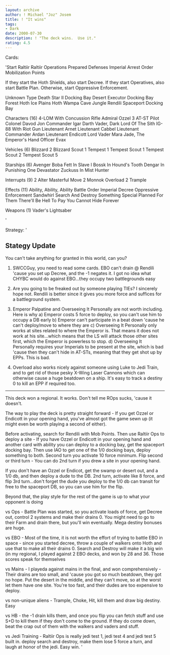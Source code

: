 ```yaml
---
layout: archive
author: ! Michael "Joz" Josem
title: ! "It wins"
tags:
- Dark
date: 2000-07-30
description: ! "The deck wins.  Use it."
rating: 4.5
---
```

Cards: 

'Start
Raltiir
Raltiir Operations
Prepared Defenses
Imperial Arrest Order
Mobilization Points

If they start the Hoth Shields, also start Decree.  If they start Operatives, also start Battle Plan.  Otherwise, start Oppressive Enforcement.

Unknown Type
       Death Star II Docking Bay
       Desert
       Executor Docking Bay
       Forest
       Hoth Ice Plains
       Hoth Wampa Cave
       Jungle
       Rendili
       Spaceport Docking Bay

Characters (16)
       4-LOM With Concussion Rifle
       Admiral Ozzel
     3 AT-ST Pilot
       Colonel Davod Jon
       Commander Igar
       Darth Vader, Dark Lord Of The Sith
       IG-88 With Riot Gun
       Lieutenant Arnet
       Lieutenant Cabbel
       Lieutenant Commander Ardan
       Lieutenant Endicott
       Lord Vader
       Mara Jade, The Emperor's Hand
       Officer Evax

Vehicles (6)
       Blizzard 2
       Blizzard Scout 1
       Tempest 1
       Tempest Scout 1
       Tempest Scout 2
       Tempest Scout 5

Starships (6)
       Avenger
       Boba Fett In Slave I
       Bossk In Hound's Tooth
       Dengar In Punishing One
       Devastator
       Zuckuss In Mist Hunter

Interrupts (9)
     2 Alter
       Masterful Move
     2 Monnok
       Overload
     2 Trample

Effects (11)
       Ability, Ability, Ability
       Battle Order
       Imperial Decree
       Oppressive Enforcement
       Sandwhirl
       Search And Destroy
       Something Special Planned For Them
       There'll Be Hell To Pay
       You Cannot Hide Forever

Weapons (1)
       Vader's Lightsaber

'

Strategy: '

Stategy Update
---------------------
You can't take anything for granted in this world, can you?

1.  SWCCGuy, you need to read some cards.  EBO can't drain @ Rendili 'cause you set up Decree, and the -1 negates it.  I got no idea what CHYBC would do against EBO...they occupy two battlegrounds easy

2. Are you going to be freaked out by someone playing TIEs?  I sincerely hope not.  Rendili is better since it gives you more force and suffices for a battleground system.

3. Emperor Palpatine and Overseeing It Personally are not worth including.  Here is why
a) Emperor costs 5 force to deploy, so you can't use him to occupy a DB early
b) Emperor can't participate in a beat down 'cause he can't deploy/move to where they are
c) Overseeing It Personally only works at sites related to where the Emperor is.  That means it does not work at his site...which means that the LS will attack those other sites first, which the Emperor is powerless to stop.
d) Overseeing It Personally requires your Imperials to be present at the site, which is bad 'cause then they can't hide in AT-STs, meaning that they get shot up by EPPs.  This is bad.

4. Overload also works nicely against someone using Luke to Jedi Train, and to get rid of those pesky X-Wing Laser Cannons which can otherwise cause a huge beatdown on a ship.  It's easy to track a destiny 0 to kill an EPP if required too.
-----------------------------

This deck won a regional.  It works.  Don't tell me ROps sucks, 'cause it doesn't.

The way to play the deck is pretty straight forward - If you get Ozzel or Endicott in your opening hand, you've almost got the game sewn up (it might even be worth playing a second of either).

Before activating, search for Rendili with Mob Points.	Then use Raltiir Ops to deploy a site - If you have Ozzel or Endicott in your opening hand and another card with ability you can deploy to a docking bay, get the spaceport docking bay.  Then use IAO to get one of the 1/0 docking bays, deploy something to both.  Second turn you activate 10 force minimum.  Flip second or third turn - You can do 2nd turn if you drew a site in your opening hand.

If you don't have an Ozzel or Endicot, get the swamp or desert out, and a 1/0 db, and then deploy a dude to the DB.  2nd turn, activate like 8 force, and flip 3rd turn...don't forget the dude you deploy to the 1/0 db can transit for free to the spaceport DB, so you can use him for the flip.

Beyond that, the play style for the rest of the game is up to what your opponent is doing

vs Ops - Battle Plan was started, so you activate loads of force, get Decree out, control 2 systems and make their drains 0.  You might need to go to their Farm and drain there, but you'll win eventually.  Mega destiny bonuses are huge.

vs EBO - Most of the time, it is not worth the effort of trying to battle EBO in space - since you started decree, throw a couple of walkers onto Hoth and use that to make all their drains 0.  Search and Destroy will make it a big win (in my regional, I played against 2 EBO decks, and won by 28 and 36.  Those scores speak for themselves

vs Mains - I playeda against mains in the final, and won comprehensively - Their drains are too small, and 'cause you got so much beatdown, they got no hope.	Put the desert in the middle, and they can't move, so at the worst let them have one site.  You're too fast, and their dudes are too expensive to deploy.

vs non-unique aliens - Trample, Choke, Hit, kill them and draw big destiny.  Easy

vs HB - the -1 drain kills them, and once you flip you can fetch stuff and use S+D to kill them if they don't come to the ground.  If they do come down, beat the crap out of them with the walkers and vaders and stuff.

vs Jedi Training - Raltiir Ops is really jedi test 1, jedi test 4 and jedi test 5 built in.  deploy search and destroy, make them lose 5 force a turn, and laugh at honor of the jedi.	Easy win. '